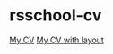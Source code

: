 # rsschool-cv

[My CV](https://Zwelathy.github.io/rsschool-cv/cv)
[My CV with layout](https://Zwelathy.github.io/rsschool-cv/)